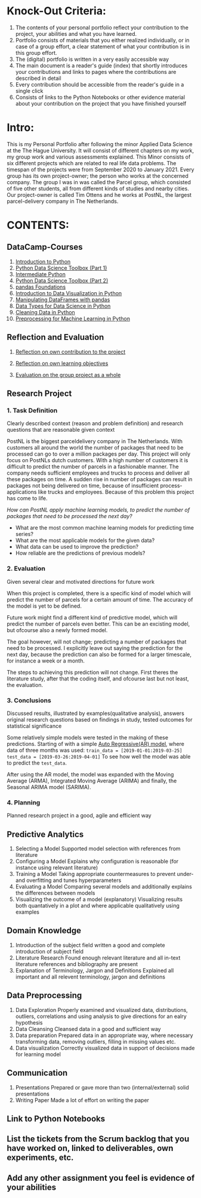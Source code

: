 # Knock-Out Criteria:
1. The contents of your personal portfolio reflect your contribution to the project, your abilities and what you have learned.
2. Portfolio consists of materials that you either realized individually, or in case of a group effort, a clear statement of what your contribution is in this group effort.
3. The (digital) portfolio is written in a very easily accessible way
4. The main document is a reader's guide (index) that shortly introduces your contributions and links to pages where the contributions are described in detail
5. Every contribution should be accessible from the reader's guide in a single click
6. Consists of links to the Python Notebooks or other evidence material about your contribution on the project that you have finished yourself

# Intro:
This is my Personal Portfolio after following the minor Applied Data Science at the The Hague University. It will consist of different chapters on my work, my group work and various assessments explained.
This Minor consists of six different projects which are related to real life data problems.
The timespan of the projects were from September 2020 to January 2021.
Every group has its own project-owner; the person who works at the concerned company.
The group I was in was called the Parcel group, which consisted of five other students, all from different kinds of studies and nearby cities.
Our project-owner is called Tim Ottens and he works at PostNL, the largest parcel-delivery company in The Netherlands.

# CONTENTS:

## DataCamp-Courses
1. [Introduction to Python](https://github.com/georgeottens/AppliedDataScience/blob/main/DataCamp/certificate%20Introduction%20to%20Python.pdf)
2. [Python Data Science Toolbox (Part 1)](https://github.com/georgeottens/AppliedDataScience/blob/main/DataCamp/certificate%20Python%20Data%20Science%20Toolbox%20(Part%201).pdf)
3. [Intermediate Python](https://github.com/georgeottens/AppliedDataScience/blob/main/DataCamp/certificate%20Intermediate%20Python.pdf)
4. [Python Data Science Toolbox (Part 2)](https://github.com/georgeottens/AppliedDataScience/blob/main/DataCamp/certificate%20Python%20Data%20Science%20Toolbox%20(Part%202).pdf)
5. [pandas Foundations](https://github.com/georgeottens/AppliedDataScience/blob/main/DataCamp/certificate%20pandas%20Foundations.pdf)
6. [Introduction to Data Visualization in Python](https://github.com/georgeottens/AppliedDataScience/blob/main/DataCamp/certificate%20Introduction%20to%20Data%20Visualization%20in%20Python.pdf)
7. [Manipulating DataFrames with pandas](https://github.com/georgeottens/AppliedDataScience/blob/main/DataCamp/certificate%20Manipulating%20DataFrames%20with%20pandas.pdf)
8. [Data Types for Data Science in Python](https://github.com/georgeottens/AppliedDataScience/blob/main/DataCamp/certificate%20Data%20Types%20for%20Data%20Science%20in%20Python.pdf)
9. [Cleaning Data in Python](https://github.com/georgeottens/AppliedDataScience/blob/main/DataCamp/certificate%20Cleaning%20Data%20in%20Python.pdf)
10. [Preprocessing for Machine Learning in Python](https://github.com/georgeottens/AppliedDataScience/blob/main/DataCamp/certificate%20Preprocessing%20for%20Machine%20Learning%20in%20Python.pdf)



## Reflection and Evaluation
1. [Reflection on own contribution to the project](https://github.com/georgeottens/AppliedDataScience/blob/main/Reflection-and-Evaluation/Reflection%20and%20Evaluation1.md)

2. [Reflection on own learning objectives](https://github.com/georgeottens/AppliedDataScience/blob/main/Reflection-and-Evaluation/Reflection%20and%20Evaluation2.md)

3. [Evaluation on the group project as a whole](https://github.com/georgeottens/AppliedDataScience/blob/main/Reflection-and-Evaluation/Reflection%20and%20Evaluation3.md)


## Research Project
### 1. Task Definition
Clearly described context (reason and problem definition) and research questions that are reasonable given context

PostNL is the biggest parceldelivery company in The Netherlands.
With customers all around the world the number of packages that need to be processed can go to over a million packages per day.
This project will only focus on PostNLs dutch customers.
With a high number of customers it is difficult to predict the number of parcels in a fashionable manner.
The company needs sufficient employees and trucks to process and deliver all these packages on time.
A sudden rise in number of packages can result in packages not being delivered on time, because of insufficient process-applications like trucks and employees.
Because of this problem this project has come to life.

*How can PostNL apply machine learning models, to predict the number of packages that need to be processed the next day?*
- What are the most common machine learning models for predicting time series?
- What are the most applicable models for the given data?
- What data can be used to improve the prediction?
- How reliable are the predictions of previous models?

### 2. Evaluation
Given several clear and motivated directions for future work

When this project is completed, there is a specific kind of model which will predict the number of parcels for a certain amount of time.
The accuracy of the model is yet to be defined.

Future work might find a different kind of predictive model, which will predict the number of parcels even better.
This can be an excisting model, but ofcourse also a newly formed model.

The goal however, will not change; predicting a number of packages that need to be processed.
I explicitly leave out saying the prediction for the next day, because the prediction can also be formed for a larger timescale, for instance a week or a month.

The steps to achieving this prediction will not change.
First theres the literature study, after that the coding itself, and ofcourse last but not least, the evaluation.

### 3. Conclusions
Discussed results, illustrated by examples(qualitative analysis), answers original research questions based on findings in study, tested outcomes for statistical significance

Some relatively simple models were tested in the making of these predictions.
Starting of with a simple [Auto Regressive(AR) model](https://github.com/georgeottens/AppliedDataScience/blob/main/Python-Graphs/AR%20model.png), where data of three months was used:
`train_data = [2019-01-01:2019-03-25]
test_data = [2019-03-26:2019-04-01]`
To see how well the model was able to predict the `test_data`.

After using the AR model, the model was expanded with the Moving Average (ARMA), Integrated Moving Average (ARIMA) and finally, the Seasonal ARIMA model (SARIMA).

### 4. Planning
Planned research project in a good, agile and efficient way


## Predictive Analytics
1. Selecting a Model
Supported model selection with references from literature
2. Configuring a Model
Explains why configuration is reasonable (for instance using relevant literature)
3. Training a Model
Taking appropriate countermeasures to prevent under- and overfitting and tunes hyperparameters
4. Evaluating a Model
Comparing several models and additionally explains the differences between models
5. Visualizing the outcome of a model (explanatory)
Visualizing results both quantatively in a plot and where applicable qualitatively using examples


## Domain Knowledge
1. Introduction of the subject field
written a good and complete introduction of subject field
2. Literature Research
Found enough relevant literature and all in-text literature references and bibliography are present
3. Explanation of Terminology, Jargon and Definitions
Explained all important and all relevent terminology, jargon and definitions


## Data Preprocessing
1. Data Exploration
Properly examined and visualized data, distributions, outliers, correlations and using analysis to give directions for an ealry hypothesis
2. Data Cleansing
Cleansed data in a good and sufficient way
3. Data preparation
Prepared data in an appropriate way, where necessary transforming data, removing outliers, filling in missing values etc.
4. Data visualization
Correctly visualized data in support of decisions made for learning model


## Communication
1. Presentations
Prepared or gave more than two (internal/external) solid presentations
2. Writing Paper
Made a lot of effort on writing the paper


## Link to Python Notebooks


## List the tickets from the Scrum backlog that you have worked on, linked to deliverables, own experiments, etc.


## Add any other assignment you feel is evidence of your abilities
